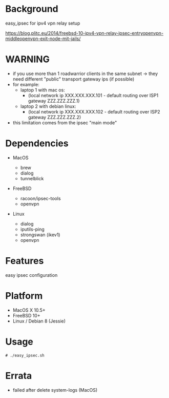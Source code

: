 
Background
==========
easy_ipsec for ipv4 vpn relay setup

https://blog.plitc.eu/2014/freebsd-10-ipv4-vpn-relay-ipsec-entryopenvpn-middleopenvpn-exit-node-mit-jails/

WARNING
=======
* if you use more than 1 roadwarrior clients in the same subnet -> they need different "public" transport gateway ips (if possible)
* for example:
   * laptop 1 with mac os:
     * (local network ip XXX.XXX.XXX.101 - default routing over ISP1 gateway ZZZ.ZZZ.ZZZ.1)
   * laptop 2 with debian linux:
     * (local network ip XXX.XXX.XXX.102 - default routing over ISP2 gateway ZZZ.ZZZ.ZZZ.2)
* this limitation comes from the ipsec "main mode"

Dependencies
============
* MacOS
   * brew
   * dialog
   * tunnelblick

* FreeBSD
   * racoon/ipsec-tools
   * openvpn

* Linux
   * dialog
   * iputils-ping
   * strongswan (ikev1)
   * openvpn

Features
========
easy ipsec configuration

Platform
========
* MacOS X 10.5+
* FreeBSD 10+
* Linux / Debian 8 (Jessie)

Usage
=====
    # ./easy_ipsec.sh

Errata
======
* failed after delete system-logs (MacOS)

